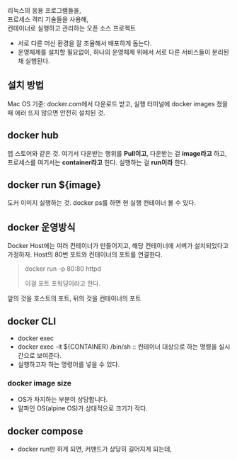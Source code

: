 리눅스의 응용 프로그램들을,<br/>
프로세스 격리 기술들을 사용해,<br/>
컨테이너로 실행하고 관리하는 오픈 소스 프로젝트

- 서로 다른 머신 환경을 잘 조율해서 배포하게 돕는다.
- 운영체제를 설치할 필요없이, 하나의 운영체제 위에서 서로 다른 서비스들이 분리된 채 실행된다.

## 설치 방법
Mac OS 기준: docker.com에서 다운로드 받고, 실행
터미널에 docker images 쳤을 때 에러 뜨지 않으면 안전히 설치된 것.

## docker hub
앱 스토어와 같은 것. 
여기서 다운받는 행위를 **Pull이고**, 다운받는 걸 **image라고** 하고,
프로세스를 여기서는 **container라고** 한다.
실행하는 걸 **run이라** 한다.

## docker run ${image}
도커 이미지 실행하는 것.
docker ps를 하면 현 실행 컨테이너 볼 수 있다.

## docker 운영방식
Docker Host에는 여러 컨테이너가 만들어지고, 해당 컨테이너에 서버가 설치되었다고 가정하자.
Host의 80번 포트와 컨테이너의 포트를 연결한다.
>docker run -p 80:80 httpd
> 
> 이걸 포트 포워딩이라고 한다.

앞의 것을 호스트의 포트, 뒤의 것을 컨테이너의 포트

## docker CLI
- docker exec
- docker exec -it ${CONTAINER} /bin/sh :: 컨테이너 대상으로 하는 명령을 실시간으로 보여준다.
- 실행하고자 하는 명령어를 넣을 수 있다.

### docker image size
- OS가 차지하는 부분이 상당합니다.
- 알파인 OS(alpine OS)가 상대적으로 크기가 작다.


## docker compose
- docker run만 하게 되면, 커맨드가 상당히 길어지게 되는데, 